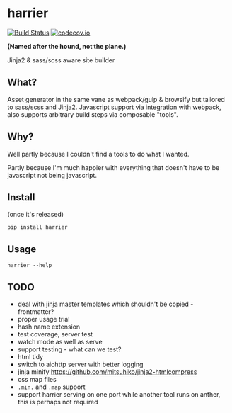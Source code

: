 harrier
=======

[![Build Status](https://travis-ci.org/samuelcolvin/harrier.svg?branch=master)](https://travis-ci.org/samuelcolvin/harrier)
[![codecov.io](https://codecov.io/github/samuelcolvin/harrier/coverage.svg?branch=master)](https://codecov.io/github/samuelcolvin/harrier?branch=master)

**(Named after the hound, not the plane.)**

Jinja2 & sass/scss aware site builder

## What?

Asset generator in the same vane as webpack/gulp & browsify but tailored to sass/scss and Jinja2.
Javascript support via integration with webpack, also supports arbitrary build steps via 
composable "tools".

## Why?

Well partly because I couldn't find a tools to do what I wanted.

Partly because I'm much happier with everything that doesn't have to be javascript not being javascript.

## Install

(once it's released)

    pip install harrier

## Usage

    harrier --help

## TODO

* deal with jinja master templates which shouldn't be copied - frontmatter?
* proper usage trial
* hash name extension
* test coverage, server test
* watch mode as well as serve
* support testing - what can we test?
* html tidy
* switch to aiohttp server with better logging
* jinja minify https://github.com/mitsuhiko/jinja2-htmlcompress
* css map files
* `.min.` and `.map` support
* support harrier serving on one port while another tool runs on anther, this is perhaps not required
